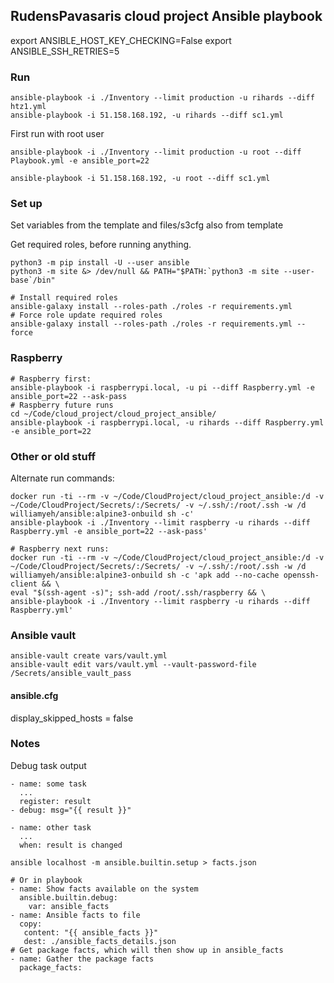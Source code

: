 ## RudensPavasaris cloud project Ansible playbook
export ANSIBLE_HOST_KEY_CHECKING=False
export ANSIBLE_SSH_RETRIES=5

### Run
```
ansible-playbook -i ./Inventory --limit production -u rihards --diff htz1.yml
ansible-playbook -i 51.158.168.192, -u rihards --diff sc1.yml
```

First run with root user
```
ansible-playbook -i ./Inventory --limit production -u root --diff Playbook.yml -e ansible_port=22

ansible-playbook -i 51.158.168.192, -u root --diff sc1.yml
```

### Set up
Set variables from the template and files/s3cfg also from template

Get required roles, before running anything.
```
python3 -m pip install -U --user ansible
python3 -m site &> /dev/null && PATH="$PATH:`python3 -m site --user-base`/bin"

# Install required roles
ansible-galaxy install --roles-path ./roles -r requirements.yml
# Force role update required roles
ansible-galaxy install --roles-path ./roles -r requirements.yml --force
```

### Raspberry
```
# Raspberry first:
ansible-playbook -i raspberrypi.local, -u pi --diff Raspberry.yml -e ansible_port=22 --ask-pass
# Raspberry future runs
cd ~/Code/cloud_project/cloud_project_ansible/
ansible-playbook -i raspberrypi.local, -u rihards --diff Raspberry.yml -e ansible_port=22

```

### Other or old stuff
Alternate run commands:
```
docker run -ti --rm -v ~/Code/CloudProject/cloud_project_ansible:/d -v ~/Code/CloudProject/Secrets/:/Secrets/ -v ~/.ssh/:/root/.ssh -w /d williamyeh/ansible:alpine3-onbuild sh -c'
ansible-playbook -i ./Inventory --limit raspberry -u rihards --diff Raspberry.yml -e ansible_port=22 --ask-pass'

# Raspberry next runs:
docker run -ti --rm -v ~/Code/CloudProject/cloud_project_ansible:/d -v ~/Code/CloudProject/Secrets/:/Secrets/ -v ~/.ssh/:/root/.ssh -w /d williamyeh/ansible:alpine3-onbuild sh -c 'apk add --no-cache openssh-client && \
eval "$(ssh-agent -s)"; ssh-add /root/.ssh/raspberry && \
ansible-playbook -i ./Inventory --limit raspberry -u rihards --diff Raspberry.yml'

```

### Ansible vault
```
ansible-vault create vars/vault.yml
ansible-vault edit vars/vault.yml --vault-password-file /Secrets/ansible_vault_pass
```

#### ansible.cfg
display_skipped_hosts = false

### Notes
Debug task output
```
- name: some task
  ...
  register: result
- debug: msg="{{ result }}"

- name: other task
  ...
  when: result is changed
```
```
ansible localhost -m ansible.builtin.setup > facts.json

# Or in playbook
- name: Show facts available on the system
  ansible.builtin.debug:
    var: ansible_facts
- name: Ansible facts to file
  copy:
   content: "{{ ansible_facts }}"
   dest: ./ansible_facts_details.json
# Get package facts, which will then show up in ansible_facts
- name: Gather the package facts
  package_facts:
```

